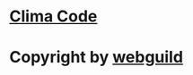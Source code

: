 # <a href="https://otabek1980.github.io/ClimaCode/">Clima Code</a>

# Copyright by <a href="copyright by webguild: https://t.me/webguild/1936"> webguild </a>
